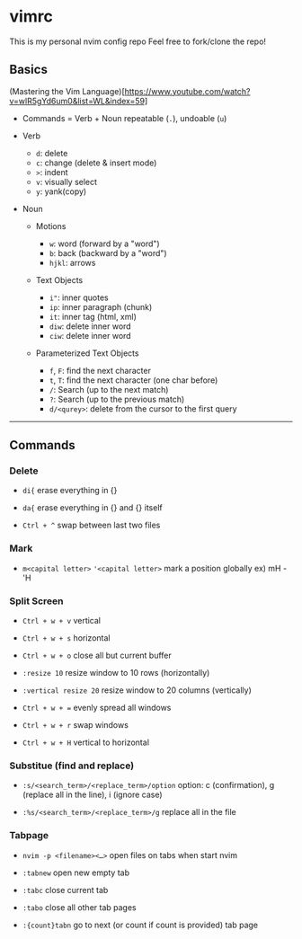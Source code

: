 # vimrc

This is my personal nvim config repo
Feel free to fork/clone the repo!

## Basics

(Mastering the Vim Language)[https://www.youtube.com/watch?v=wlR5gYd6um0&list=WL&index=59]

- Commands = Verb + Noun
  repeatable (`.`), undoable (`u`)

- Verb

  - `d`: delete
  - `c`: change (delete & insert mode)
  - `>`: indent
  - `v`: visually select
  - `y`: yank(copy)

- Noun

  - Motions

    - `w`: word (forward by a "word")
    - `b`: back (backward by a "word")
    - `hjkl`: arrows

  - Text Objects

    - `i"`: inner quotes
    - `ip`: inner paragraph (chunk)
    - `it`: inner tag (html, xml)
    - `diw`: delete inner word
    - `ciw`: delete inner word

  - Parameterized Text Objects

    - `f`, `F`: find the next character
    - `t`, `T`: find the next character (one char before)
    - `/`: Search (up to the next match)
    - `?`: Search (up to the previous match)
    - `d/<qurey>`: delete from the cursor to the first query

---

## Commands

### Delete

- `di{`
  erase everything in {}

- `da{`
  erase everything in {} and {} itself

- `Ctrl + ^`
  swap between last two files

### Mark

- `m<capital letter>` `'<capital letter>`
  mark a position globally
  ex) mH - 'H

### Split Screen

- `Ctrl + w + v`
  vertical

- `Ctrl + w + s`
  horizontal

- `Ctrl + w + o`
  close all but current buffer

- `:resize 10`
  resize window to 10 rows (horizontally)

- `:vertical resize 20`
  resize window to 20 columns (vertically)

- `Ctrl + w + =`
  evenly spread all windows

- `Ctrl + w + r`
  swap windows

- `Ctrl + w + H`
  vertical to horizontal

### Substitue (find and replace)

- `:s/<search_term>/<replace_term>/option`
  option: c (confirmation), g (replace all in the line), i (ignore case)

- `:%s/<search_term>/<replace_term>/g`
  replace all in the file

### Tabpage

- `nvim -p <filename><…>`
  open files on tabs when start nvim

- `:tabnew`
  open new empty tab

- `:tabc`
  close current tab

- `:tabo`
  close all other tab pages

- `:{count}tabn`
  go to next (or count if count is provided) tab page
